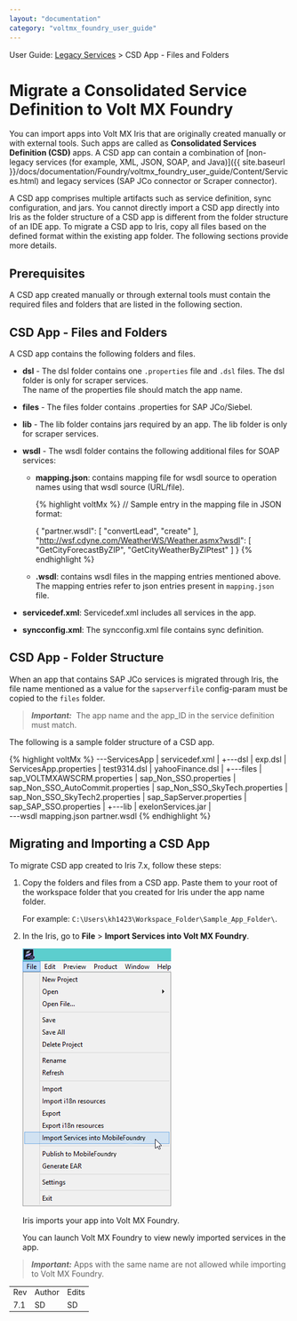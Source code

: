 ```yaml
---
layout: "documentation"
category: "voltmx_foundry_user_guide"
---
```

                              

User Guide: [Legacy Services](Legacy_Serivces.html) > CSD App - Files and Folders

Migrate a Consolidated Service Definition to Volt MX Foundry
===========================================================

You can import apps into Volt MX Iris that are originally created manually or with external tools. Such apps are called as **Consolidated Services Definition (CSD)** apps. A CSD app can contain a combination of [non-legacy services (for example, XML, JSON, SOAP, and Java)]({{ site.baseurl }}/docs/documentation/Foundry/voltmx_foundry_user_guide/Content/Services.html) and legacy services (SAP JCo connector or Scraper connector).

A CSD app comprises multiple artifacts such as service definition, sync configuration, and jars. You cannot directly import a CSD app directly into Iris as the folder structure of a CSD app is different from the folder structure of an IDE app. To migrate a CSD app to Iris, copy all files based on the defined format within the existing app folder. The following sections provide more details.

Prerequisites
-------------

A CSD app created manually or through external tools must contain the required files and folders that are listed in the following section.

CSD App - Files and Folders
---------------------------

A CSD app contains the following folders and files.

*   **dsl** - The dsl folder contains one `.properties` file and `.dsl` files. The dsl folder is only for scraper services.  
    The name of the properties file should match the app name.
    
*   **files** - The files folder contains .properties for SAP JCo/Siebel.
    
*   **lib** - The lib folder contains jars required by an app. The lib folder is only for scraper services.
*   **wsdl** - The wsdl folder contains the following additional files for SOAP services:
    *   **mapping.json**: contains mapping file for wsdl source to operation names using that wsdl source (URL/file).
        
        {% highlight voltMx %} // Sample entry in the mapping file in JSON format:  
          
        {
            "partner.wsdl": [
                "convertLead",
                "create"
            ],
            "http://wsf.cdyne.com/WeatherWS/Weather.asmx?wsdl": [
                "GetCityForecastByZIP",
                "GetCityWeatherByZIPtest"
            ]
        }
        {% endhighlight %}
    *   **.wsdl**: contains wsdl files in the mapping entries mentioned above. The mapping entries refer to json entries present in `mapping.json` file.
*   **servicedef.xml**: Servicedef.xml includes all services in the app.
    
*   **syncconfig.xml**: The syncconfig.xml file contains sync definition.
    

CSD App - Folder Structure
--------------------------

When an app that contains SAP JCo services is migrated through Iris, the file name mentioned as a value for the `sapserverfile` config-param must be copied to the `files` folder.

> **_Important:_**  The app name and the app\_ID in the service definition must match.

The following is a sample folder structure of a CSD app.

{% highlight voltMx %} \---ServicesApp
    |   servicedef.xml
    |
    +---dsl
    |       exp.dsl
    |       ServicesApp.properties
    |       test9314.dsl
    |       yahooFinance.dsl
    |
    +---files
    |       sap_VOLTMXAWSCRM.properties
    |       sap_Non_SSO.properties
    |       sap_Non_SSO_AutoCommit.properties
    |       sap_Non_SSO_SkyTech.properties
    |       sap_Non_SSO_SkyTech2.properties
    |       sap_SapServer.properties
    |       sap_SAP_SSO.properties
    |
    +---lib
    |       exelonServices.jar
    |           
    \---wsdl
            mapping.json
            partner.wsdl
{% endhighlight %}

Migrating and Importing a CSD App
---------------------------------

To migrate CSD app created to Iris 7.x, follow these steps:

1.  Copy the folders and files from a CSD app. Paste them to your root of the workspace folder that you created for Iris under the app name folder.
    
    For example: `C:\Users\kh1423\Workspace_Folder\Sample_App_Folder\`.
    
2.  In the Iris, go to **File** > **Import Services into Volt MX Foundry**.
    
    ![](Resources/Images/ImportServicestoMF.png)
    
    Iris imports your app into Volt MX Foundry.
    
    You can launch Volt MX Foundry to view newly imported services in the app.
    

> **_Important:_** Apps with the same name are not allowed while importing to Volt MX Foundry.

<table style="margin-left: 0;margin-right: auto;" data-mc-conditions="Default.HTML5 Only"><colgroup><col> <col> <col></colgroup><tbody><tr><td>Rev</td><td>Author</td><td>Edits</td></tr><tr><td>7.1</td><td>SD</td><td>SD</td></tr></tbody></table>
